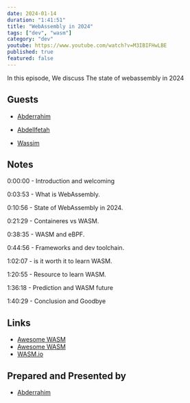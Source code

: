 ```yaml
---
date: 2024-01-14
duration: "1:41:51"
title: "WebAssembly in 2024"
tags: ["dev", "wasm"]
category: "dev"
youtube: https://www.youtube.com/watch?v=M3IBIFHwLBE
published: true
featured: false
---
```


In this episode, We discuss The state of webassembly in 2024

## Guests

- [Abderrahim](https://twitter.com/soub4i)

- [Abdellfetah](https://twitter.com/boredabdel)

- [Wassim](https://www.linkedin.com/in/manekinekko)

## Notes

0:00:00 - Introduction and welcoming

0:03:53 - What is WebAssembly.

0:10:56 - State of WebAssembly in 2024.

0:21:29 - Containeres vs WASM.

0:38:35 - WASM and eBPF.

0:44:56 - Frameworks and dev toolchain.

1:02:07 - is it worth it to learn WASM.

1:20:55 - Resource to learn WASM.

1:36:18 - Prediction and WASM future

1:40:29 - Conclusion and Goodbye

## Links

- [Awesome WASM](​https://github.com/mbasso/awesome-wasm)
- [Awesome WASM](https://events.linuxfoundation.org/wasmcon)
- [WASM.io](​https://twitter.com/wasm_io)

## Prepared and Presented by

- [Abderrahim](https://twitter.com/soub4i)
